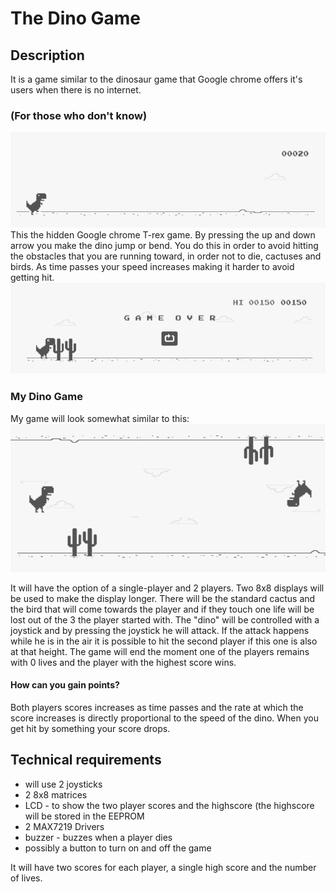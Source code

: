 # The Dino Game
## Description
It is a game similar to the dinosaur game that Google chrome offers it's users when there is no internet.

### (For those who don't know)
![t-rex game](https://github.com/ToniBiro/Robotics/blob/master/Matrix%20game/trex.png?raw=true)
This the hidden Google chrome T-rex game. By pressing the up and down arrow you make the dino jump or bend. You do this in order to avoid hitting the obstacles that you are running toward, in order not to die, cactuses and birds. As time passes your speed increases making it harder to avoid getting hit.
![t-rex game](https://github.com/ToniBiro/Robotics/blob/master/Matrix%20game/deadtrex.png?raw=true)

### My Dino Game

My game will look somewhat similar to this:
![t-rex game](https://github.com/ToniBiro/Robotics/blob/master/Matrix%20game/mytrex.png?raw=true)

It will have the option of a single-player and 2 players. Two 8x8 displays will be used to make the display longer. There will be the standard cactus and the bird that will come towards the player and if they touch one life will be lost out of the 3 the player started with.
The "dino" will be controlled with a joystick and by pressing the joystick he will attack. If the attack happens while he is in the air it is possible to hit the second player if this one is also at that height.
The game will end the moment one of the players remains with 0 lives and the player with the highest score wins.

#### How can you gain points?
Both players scores increases as time passes and the rate at which the score increases is directly proportional to the speed of the dino. When you get hit by something your score drops.

## Technical requirements
- will use 2 joysticks
- 2 8x8 matrices
- LCD - to show the two player scores and the highscore (the highscore will be stored in the EEPROM
- 2 MAX7219 Drivers
- buzzer - buzzes when a player dies
- possibly a button to turn on and off the game

It will have two scores for each player, a single high score and the number of lives.

